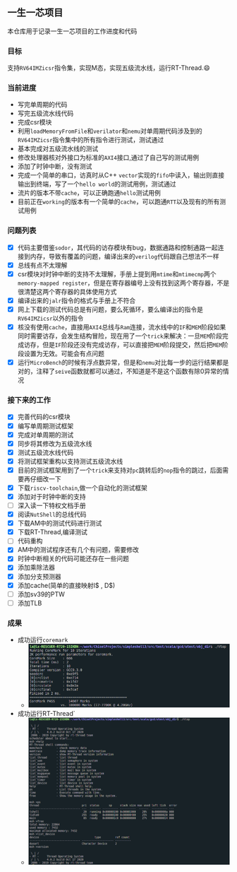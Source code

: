 ## 一生一芯项目

本仓库用于记录一生一芯项目的工作进度和代码

### 目标

支持`RV64IMZicsr`指令集，实现M态，实现五级流水线，运行RT-Thread.:smile:

### 当前进度

+ 写完单周期的代码
+ 写完五级流水线代码
+ 完成csr模块
+ 利用`loadMemoryFromFile`和`verilator`和`nemu`对单周期代码涉及到的`RV64IMZicsr`指令集中的所有指令进行测试，测试通过
+ 基本完成对五级流水线的测试
+ 修改处理器核对外接口为标准的`AXI4`接口,通过了自己写的测试用例
+ 添加了时钟中断，没有测试
+ 完成一个简单的串口，访真时从C++ `vector`实现的`fifo`中读入，输出则直接输出到终端，写了一个`hello world`的测试用例，测试通过
+ 流片的版本不带`cache`，可以正确跑通`hello`测试用例
+ 目前正在`working`的版本有一个简单的`cache`，可以跑通`RTT`以及现有的所有测试用例

### 问题列表

+ [x] 代码主要借鉴`sodor`，其代码的访存模块有bug，数据通路和控制通路一起连接到内存，导致有覆盖的问题，编译出来的`verilog`代码跟自己想法不一样
+ [x] 总线有点不太理解
+ [x] csr模块对时钟中断的支持不太理解，手册上提到用`mtime`和`mtimecmp`两个`memory-mapped register`，但是在寄存器编号上没有找到这两个寄存器，不是很清楚这两个寄存器的具体使用方式
+ [x] 编译出来的`jalr`指令的格式与手册上不符合
+ [x] 网上下载的测试代码总是有问题，要么死循环，要么编译出的指令是`RV64IMZicsr`以外的指令
+ [x] 核没有使用`cache`，直接用`AXI4`总线与`Ram`连接，流水线中的`IF`和`MEM`阶段如果同时需要访存，会发生结构冒险，现在用了一个`trick`来解决：一旦`MEM`阶段完成访存，但是`IF`阶段还没有完成访存，可以直接把`MEM`阶段提交，然后把`MEM`阶段设置为无效。可能会有点问题
+ [x] 运行`MicroBench`的时候有浮点数异常，但是和`nemu`对比每一步的运行结果都是对的，注释了`seive`函数就都可以通过，不知道是不是这个函数有除0异常的情况

### 接下来的工作

- [x] 完善代码的csr模块
- [x] 编写单周期测试框架
- [x] 完成对单周期的测试
- [x] 同步将其修改为五级流水线
- [x] 测试五级流水线代码
- [x] 将测试框架重构以支持测试五级流水线
- [x] 目前的测试框架用到了一个`trick`来支持对`pc`跳转后的`nop`指令的跳过，后面需要再仔细改一下
- [x] 下载`riscv-toolchain`,做一个自动化的测试框架
- [x] 添加对于时钟中断的支持
- [ ] 深入读一下特权文档手册
- [x] 阅读`NutShell`的总线代码
- [x] 下载AM中的测试代码进行测试
- [x] 下载RT-Thread,编译测试
- [ ] 代码重构
- [x] AM中的测试程序还有几个有问题，需要修改
- [x] 时钟中断相关的代码可能还存在一些问题
- [x] 添加乘除法器
- [x] 添加分支预测器
- [x] 添加cache(简单的直接映射I$ , D$)
- [ ] 添加sv39的PTW
- [ ] 添加TLB

### 成果

+ 成功运行`coremark`
  + ![coremark](doc/screenshot/coremark测试.png)
+ 成功运行RT-Thread`
  + ![RT-Thread](doc/screenshot/启动rtthread.png)